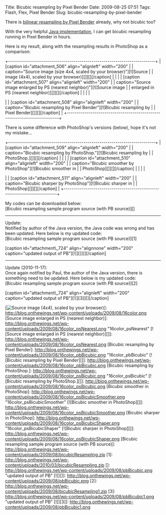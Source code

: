 Title: Bicubic resampling by Pixel Bender
Date: 2009-08-25 07:51
Tags: Flash, Flex, Pixel Bender
Slug: bicubic-resampling-by-pixel-bender

There is [bilinear resampling by Pixel Bender][] already, why not
bicubic too?

With the very helpful [Java implementation][], I can get bicubic
resampling running in Pixel Bender in hours.

Here is my result, along with the resampling results in PhotoShop as a
comparison:

+--------------------------------------------------------------------------+
| [caption id="attachment\_506" align="alignleft" width="200"              |
| caption="Source image (size 4x4, scaled by your browser)"][![Source      |
| image (4x4), scaled by your browser)][]][][/caption]                     |
|                                                                          |
| [caption id="attachment\_507" align="alignleft" width="200"              |
| caption="Source image enlarged by PS (nearest neighbor)"][![Source image |
| enlarged in PS (nearest neighbor)][]][][/caption]                        |
|                                                                          |
| <p>                                                                      |
| [caption id="attachment\_508" align="alignleft" width="200"              |
| caption="Bicubic resampling by Pixel Bender"][![Bicubic resampling by    |
| Pixel Bender][]][][/caption]                                             |
+--------------------------------------------------------------------------+

There is some difference with PhotoShop's versions (below), hope it's
not my mistake...

+--------------------------------------------------------------------------+
| [caption id="attachment\_509" align="alignleft" width="200"              |
| caption="Bicubic resampling by PhotoShop."][![Bicubic resampling by      |
| PhotoShop.][]][][/caption]                                               |
|                                                                          |
| [caption id="attachment\_510" align="alignleft" width="200"              |
| caption="Bicubic smoother by PhotoShop"][![Bicubic smoother in           |
| PhotoShop][]][][/caption]                                                |
|                                                                          |
| <p>                                                                      |
| [caption id="attachment\_511" align="alignleft" width="200"              |
| caption="Bicubic sharper by PhotoShop"][![Bicubic sharper in             |
| PhotoShop][]][][/caption]                                                |
+--------------------------------------------------------------------------+

My codes can be downloaded below:  
[Bicubic resampling sample program source (with PB source)][]

* * * * *

Update:  
Notified by author of the Java version, the Java code was wrong and has
been updated. Here below is my updated code:  
[Bicubic resampling sample program source (with PB source)][1]

</p>
[caption id="attachment\_724" align="alignnone" width="200"
caption="updated output of PB"][![][]][][/caption]

* * * * *

Update (2010-11-17):  
Once again notified by Paul, the author of the Java version, there is
something need to be updated. Here below is my updated code:  
[Bicubic resampling sample program source (with PB source)][2]

</p>
[caption id="attachment\_724" align="alignleft" width="200"
caption="updated output of PB"][![][3]][][/caption]

  [bilinear resampling by Pixel Bender]: http://www.brooksandrus.com/blog/2009/03/11/bilinear-resampling-with-flash-player-and-pixel-bender/
  [Java implementation]: http://www.paulinternet.nl/?page=bicubic
  [Source image (4x4), scaled by your browser)]: http://blog.onthewings.net/wp-content/uploads/2009/08/16color.png
    "16color image"
  [![Source image (4x4), scaled by your browser)][]]: http://blog.onthewings.net/wp-content/uploads/2009/08/16color.png
  [Source image enlarged in PS (nearest neighbor)]: http://blog.onthewings.net/wp-content/uploads/2009/08/16color_psNearest.png
    "16color_psNearest"
  [![Source image enlarged in PS (nearest neighbor)][]]: http://blog.onthewings.net/wp-content/uploads/2009/08/16color_psNearest.png
  [Bicubic resampling by Pixel Bender]: http://blog.onthewings.net/wp-content/uploads/2009/08/16color_pbBicubic.png
    "16color_pbBicubic"
  [![Bicubic resampling by Pixel Bender][]]: http://blog.onthewings.net/wp-content/uploads/2009/08/16color_pbBicubic.png
  [Bicubic resampling by PhotoShop.]: http://blog.onthewings.net/wp-content/uploads/2009/08/16color_psBicubic.png
    "16color_psBicubic"
  [![Bicubic resampling by PhotoShop.][]]: http://blog.onthewings.net/wp-content/uploads/2009/08/16color_psBicubic.png
  [Bicubic smoother in PhotoShop]: http://blog.onthewings.net/wp-content/uploads/2009/08/16color_psBicubicSmoother.png
    "16color_psBicubicSmoother"
  [![Bicubic smoother in PhotoShop][]]: http://blog.onthewings.net/wp-content/uploads/2009/08/16color_psBicubicSmoother.png
  [Bicubic sharper in PhotoShop]: http://blog.onthewings.net/wp-content/uploads/2009/08/16color_psBicubicShaper.png
    "16color_psBicubicShaper"
  [![Bicubic sharper in PhotoShop][]]: http://blog.onthewings.net/wp-content/uploads/2009/08/16color_psBicubicShaper.png
  [Bicubic resampling sample program source (with PB source)]: http://blog.onthewings.net/wp-content/uploads/2009/08/bicubicResampling.zip
  [1]: http://blog.onthewings.net/wp-content/uploads/2010/03/bicubicResampling.zip
  []: http://blog.onthewings.net/wp-content/uploads/2009/08/pbBicubic.png
    "updated output of PB"
  [![][]]: http://blog.onthewings.net/wp-content/uploads/2009/08/pbBicubic.png
  [2]: http://blog.onthewings.net/wp-content/uploads/2009/08/bicubicResampling1.zip
  [3]: http://blog.onthewings.net/wp-content/uploads/2009/08/pbBicubic1.png
    "updated output of PB"
  [![][3]]: http://blog.onthewings.net/wp-content/uploads/2009/08/pbBicubic1.png
